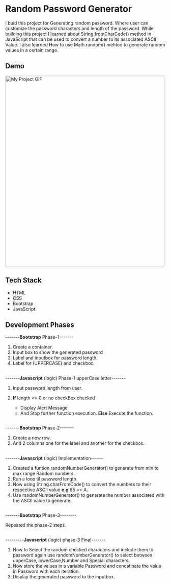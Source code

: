
# Random Password Generator

I buid this project for Generating random password. Where user can customize the password characters and length of the password. While building this project I learned about String.fromCharCode() method in JavaScript that can be used to convert a number to its associated ASCII Value. I also learned How to use Math.random() mehtod to generate random values in a certain range.



## Demo

<img src="./passGenerator.gif" alt="My Project GIF" width="500" height="600">


  
## Tech Stack
- HTML
- CSS
- Bootstrap
- JavaScript

  
## Development Phases

-------**Bootstrap** Phase-1-------
1. Create a container.
2. Input box to show the generated password
2. Label and inputbox for password length.
3. Label for (UPPERCASE) and checkbox.

##
-------**Javascript** (logic) Phase-1 upperCase letter-------

1. Input password length from user.


2. **If** length <= 0 or no checkBox checked 
    - Display Alert Message
    - And Stop further function execution.
    **Else**
    Execute the function.
    
    ##

-------**Bootstrap** Phase-2-------

1. Create a new row.
2. And 2 columns one for the label and another for the checkbox.

##
-------**Javascript** (logic) Implementation------

1. Created a funtion randomNumberGenerator() to generate from min to max range Random numbers.  
2. Run a loop til password length.
3. Now using String.charFromCode() to convert the numbers to their respective ASCII value **e.g** 65 == A.
4. Use randomNumberGenerator() to generate the number associated with the ASCII value to generate.

##

-------**Bootstrap** Phase-3--------

Repeated the phase-2 steps.
##

---------**Javascript** (logic) phase-3 Final-------

1. Now to Select the random checked characters and include them to password again use randomNumberGenerator() to select between upperCase, lowerCase,Number and Special characters.
2. Now store the values in a variable Password and concatinate the value in Password with each iteration.
3. Display the generated password to the inputbox.



  

